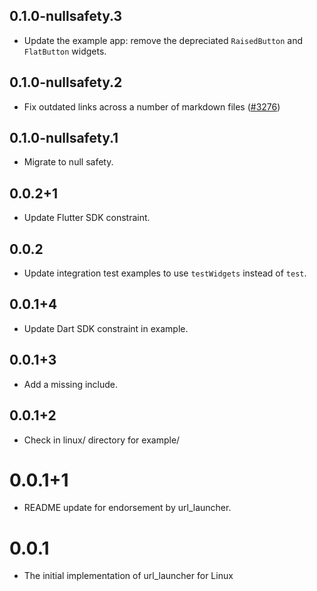 ## 0.1.0-nullsafety.3

* Update the example app: remove the depreciated `RaisedButton` and `FlatButton` widgets.

## 0.1.0-nullsafety.2

* Fix outdated links across a number of markdown files ([#3276](https://github.com/flutter/plugins/pull/3276))

## 0.1.0-nullsafety.1

* Migrate to null safety.

## 0.0.2+1

* Update Flutter SDK constraint.

## 0.0.2

* Update integration test examples to use `testWidgets` instead of `test`.

## 0.0.1+4

* Update Dart SDK constraint in example.

## 0.0.1+3

* Add a missing include.

## 0.0.1+2

* Check in linux/ directory for example/

# 0.0.1+1
* README update for endorsement by url_launcher.

# 0.0.1
* The initial implementation of url_launcher for Linux
